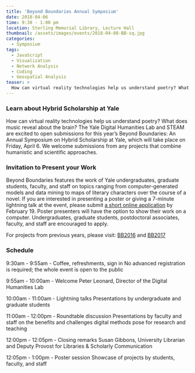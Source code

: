 ```yaml
---
title: 'Beyond Boundaries Annual Symposium'
date: 2018-04-06
time: 9:30 - 1:00 pm
location: Sterling Memorial Library, Lecture Hall
thumbnail: /assets/images/events/2018-04-08-BB-sq.jpg
categories:
  - Symposium
tags:
  - JavaScript
  - Visualization
  - Network Analysis
  - Coding
  - Geospatial Analysis
teaser: >
  How can virtual reality technologies help us understand poetry? What does music reveal about the brain? Find out at this year's Beyond Boundaries: An Annual Symposium on Hybrid Scholarship at Yale.
---
```


### Learn about Hybrid Scholarship at Yale 

How can virtual reality technologies help us understand poetry? What does music reveal about the brain? The Yale Digital Humanities Lab and STEAM are excited to open submissions for this year’s Beyond Boundaries: An Annual Symposium on Hybrid Scholarship at Yale, which will take place on Friday, April 6. We welcome submissions from any projects that combine humanistic and scientific approaches. 

### Invitation to Present your Work
Beyond Boundaries features the work of Yale undergraduates, graduate students, faculty, and staff on topics ranging from computer-generated models and data mining to maps of literary characters over the course of a novel. If you are interested in presenting a poster or giving a 7-minute lightning talk at the event, please submit <a href='https://docs.google.com/forms/d/e/1FAIpQLSeTuMU5uVcURVlvH9BXrCtiIN5jfitKBxSRVtZPslQpOzHQzQ/viewform' target='_blank'>a short online application</a> by February 19. Poster presenters will have the option to show their work on a computer. Undergraduates, graduate students, postdoctoral associates, faculty, and staff are encouraged to apply.

For projects from previous years, please visit: <a href='{{ site.baseurl }}/events/2016-04-08-beyond-boundaries' target='_blank'>BB2016</a> and <a href='{{ site.baseurl }}/events/2017-04-07-beyond-boundaries' target='_blank'>BB2017</a>

### Schedule

9:30am - 9:55am - Coffee, refreshments, sign in
No advanced registration is required; the whole event is open to the public
 
9:55am - 10:00am - Welcome
Peter Leonard, Director of the Digital Humanities Lab
 
10:00am - 11:00am - Lightning talks
Presentations by undergraduate and graduate students
 
11:00am - 12:00pm - Roundtable discussion
Presentations by faculty and staff on the benefits and challenges digital methods pose for research and teaching
 
12:00pm - 12:05pm - Closing remarks
Susan Gibbons, University Librarian and Deputy Provost for Libraries & Scholarly Communication
 
12:05pm - 1:00pm - Poster session
Showcase of projects by students, faculty, and staff